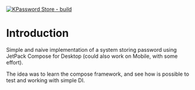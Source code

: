 [![KPassword Store - build](https://github.com/sciack/kpassword-store/actions/workflows/gradle.yml/badge.svg)](https://github.com/sciack/kpassword-store/actions/workflows/gradle.yml)

# Introduction

Simple and naive implementation of a system storing password
using JetPack Compose for Desktop (could also work on Mobile, with some effort).

The idea was to learn the compose framework, and see how is possible to 
test and working with simple DI.
